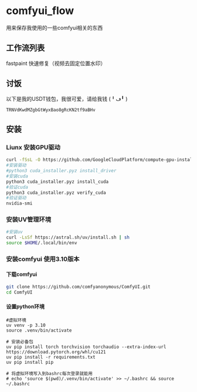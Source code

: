 # comfyui_flow
用来保存我使用的一些comfyui相关的东西

## 工作流列表
fastpaint   快速修复（视频去固定位置水印）

## 讨饭
以下是我的USDT钱包，我很可爱，请给我钱 (╹ڡ╹ )
```
TRNVdKwdMZgbGtWyxBao8gRcKN2tf9aBHv
```
## 安装
### Liunx 安装GPU驱动 
```bash
curl -fSsL -O https://github.com/GoogleCloudPlatform/compute-gpu-installation/releases/download/cuda-installer-v1.1.0/cuda_installer.pyz
#安装驱动
#python3 cuda_installer.pyz install_driver
#安装cuda
python3 cuda_installer.pyz install_cuda
#验证cuda
python3 cuda_installer.pyz verify_cuda
#验证驱动
nvidia-smi
```
### 安装UV管理环境
```bash
#安装uv
curl -LsSf https://astral.sh/uv/install.sh | sh
source $HOME/.local/bin/env
```
### 安装comfyui 使用3.10版本
#### 下载comfyui
```bash
git clone https://github.com/comfyanonymous/ComfyUI.git 
cd ComfyUI
```
#### 设置python环境
```
#虚拟环境
uv venv -p 3.10
source .venv/bin/activate

# 安装必备包
uv pip install torch torchvision torchaudio --extra-index-url https://download.pytorch.org/whl/cu121
uv pip install -r requirements.txt
uv pip install pip

# 将虚拟环境写入到bashrc每次登录就能用
# echo 'source $(pwd)/.venv/bin/activate' >> ~/.bashrc && source ~/.bashrc

```
